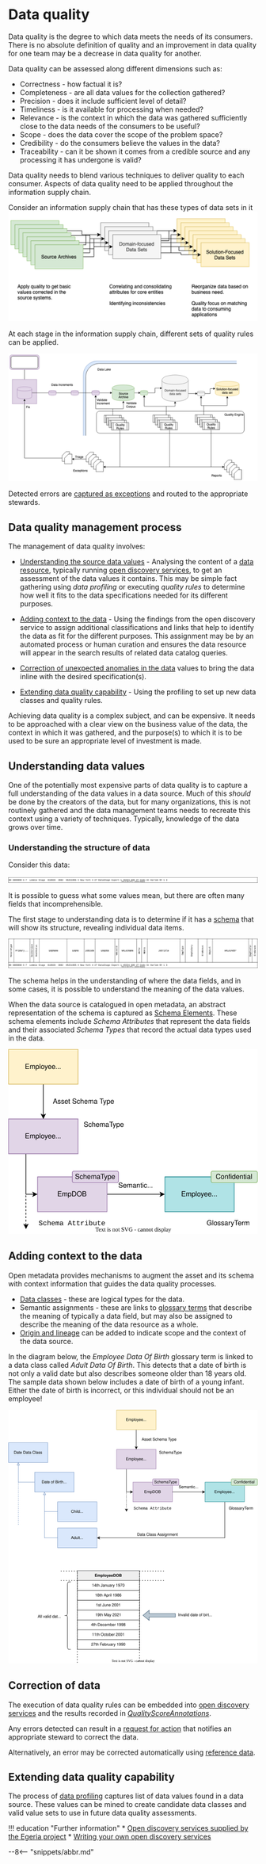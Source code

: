 <!-- SPDX-License-Identifier: CC-BY-4.0 -->
<!-- Copyright Contributors to the Egeria project. -->

# Data quality

Data quality is the degree to which data meets the needs of its consumers.  There is no absolute definition of quality and an improvement in data quality for one team may be a decrease in data quality for another.

Data quality can be assessed along different dimensions such as:

* Correctness - how factual it is?  
* Completeness - are all data values for the collection gathered?
* Precision - does it include sufficient level of detail?
* Timeliness - is it available for processing when needed?
* Relevance - is the context in which the data was gathered sufficiently close to the data needs of the consumers to be useful?
* Scope - does the data cover the scope of the problem space?
* Credibility - do the consumers believe the values in the data?
* Traceability - can it be shown it comes from a credible source and any processing it has undergone is valid?

Data quality needs to blend various techniques to deliver quality to each consumer.  Aspects of data quality need to be applied throughout the information supply chain.

Consider an information supply chain that has these types of data sets in it
![Information Supply Chain](example-info-supply-chain.png)

At each stage in the information supply chain, different sets of quality rules can be applied.

![Data Quality Pipeline](data-quality-pipeline.png)

Detected errors are [captured as exceptions](#correction-of-data) and routed to the appropriate stewards.

## Data quality management process

The management of data quality involves:

* [Understanding the source data values](#understanding-data-values) - Analysing the content of a [data resource](/concepts/resource), typically running [open discovery services](/features/discovery-and-stewardship/overview), to get an assessment of the data values it contains. This may be simple fact gathering using *data profiling* or executing *quality rules* to determine how well it fits to the data specifications needed for its different purposes.

* [Adding context to the data](#adding-context-to-the-data) - Using the findings from the open discovery service to assign additional classifications and links that help to identify the data as fit for the different purposes.  This assignment may be by an automated process or human curation and ensures the data resource will appear in the search results of related data catalog queries.
  
* [Correction of unexpected anomalies in the data](#correction-of-data) values to bring the data inline with the desired specification(s).

* [Extending data quality capability](#extending-data-quality-capability) - Using the profiling to set up new data classes and quality rules.

Achieving data quality is a complex subject, and can be expensive.  It needs to be approached with a clear view on the business value of the data, the context in which it was gathered, and the purpose(s) to which it is to be used to be sure an appropriate level of investment is made.

## Understanding data values

One of the potentially most expensive parts of data quality is to capture a full understanding of the data values in a data source.  Much of this *should* be done by the creators of the data, but for many organizations, this is not routinely gathered and the data management teams needs to recreate this context using a variety of techniques.  Typically, knowledge of the data grows over time. 

### Understanding the structure of data

Consider this data:

![00 3809890 6 7  Lemmie Stage  818928  3082  05231995 4 New York 4 27 DataStage Expert 1 45324 300 27 Code St Harlem NY 1 3](raw-data.svg)

It is possible to guess what some values mean, but there are often many fields that incomprehensible.

The first stage to understanding data is to determine if it has a [schema](/concepts/schema) that will show its structure, revealing individual data items.

![Adding the data schema](data-schema-added.svg)

The schema helps in the understanding of where the data fields, and in some cases, it is possible to understand the meaning of the data values. 

When the data source is catalogued in open metadata, an abstract representation of the schema is captured as [Schema Elements](/concepts/schema/#schema-elements).  These schema elements include *Schema Attributes* that represent the data fields and their associated *Schema Types* that record the actual data types used in the data.

![Cataloguing the schema](data-asset.svg)


## Adding context to the data

Open metadata provides mechanisms to augment the asset and its schema with context information that guides the data quality processes.

* [Data classes](/concepts/data-class) - these are logical types for the data.
* Semantic assignments - these are links to [glossary terms](/practices/common-data-definitions/anatomy-of-a-glossary/#inside-a-glossary-term) that describe the meaning of typically a data field, but may also be assigned to describe the meaning of the data resource as a whole.
* [Origin and lineage](/features/lineage-management/overview) can be added to indicate scope and the context of the data source.

In the diagram below, the *Employee Data Of Birth* glossary term is linked to a data class called *Adult Data Of Birth*.  This detects that a date of birth is not only a valid date but also describes someone older than 18 years old.  The sample data shown below includes a date of birth of a young infant.  Either the date of birth is incorrect, or this individual should not be an employee!

![Mapping data classes to glossary terms](date-data-class-example.svg)

## Correction of data

The execution of data quality rules can be embedded into [open discovery services](/features/discovery-and-stewardship/overview) and the results recorded in [*QualityScoreAnnotations*](/features/discovery-and-stewardship/overview/#calculating-quality-scores).

Any errors detected can result in a [request for action](/features/discovery-and-stewardship/overview/#requesting-stewardship-action) that notifies an appropriate steward to correct the data.

Alternatively, an error may be corrected automatically using [reference data](/features/reference-data-management/overview).

## Extending data quality capability

The process of [data profiling](/features/discovery-and-stewardship/overview/#data-profiling) captures list of data values found in a data source.  These values can be mined to create candidate data classes and valid value sets to use in future data quality assessments.

!!! education "Further information"
    * [Open discovery services supplied by the Egeria project](/connectors/#open-discovery-services)
    * [Writing your own open discovery services](/guides/developer/open-discovery-services/overview)

--8<-- "snippets/abbr.md"




